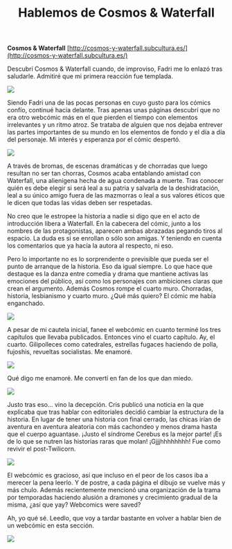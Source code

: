 ﻿---
layout: default
title: Hablemos de Cosmos & Waterfall
---

**Cosmos & Waterfall** [http://cosmos-y-waterfall.subcultura.es/](http://cosmos-y-waterfall.subcultura.es/)

Descubrí Cosmos & Waterfall cuando, de improviso, Fadri me lo enlazó tras saludarle. Admitiré que mi primera reacción fue templada.

![](https://i.imgur.com/dXnl4GK.png)

Siendo Fadri una de las pocas personas en cuyo gusto para los cómics confío, continué hacia delante. Tras apenas unas páginas descubrí que no era otro webcómic más en el que pierden el tiempo con elementos irrelevantes y un ritmo atroz. Se trataba de alguien que nos dejaba entrever las partes importantes de su mundo en los elementos de fondo y el día a día del personaje. Mi interés y esperanza por el cómic despertó.

![](https://i.imgur.com/GpmG4Fj.png)

A través de bromas, de escenas dramáticas y de chorradas que luego resultan no ser tan chorras, Cosmos acaba entablando amistad con Waterfall, una alienígena hecha de agua condenada a muerte. Tras conocer quién es debe elegir si será leal a su patria y salvarla de la deshidratación, leal a su único amigo fuera de las mazmorras o leal a sus valores éticos que le dicen que todas las vidas deben ser respetadas.

No creo que le estropee la historia a nadie si digo que en el acto de introducción libera a Waterfall. En la cabecera del cómic, junto a los nombres de las protagonistas, aparecen ambas abrazadas pegando tiros al espacio. La duda es si se enrollan o sólo son amigas. Y teniendo en cuenta los comentarios que ya hacía la autora al respecto, ni eso.

Pero lo importante no es lo sorprendente o previsible que pueda ser el punto de arranque de la historia. Eso da igual siempre. Lo que hace que destaque es la danza entre comedia y drama que mantiene activas las emociones del público, así como los personajes con ambiciones claras que crean el argumento. Además Cosmos rompe el cuarto muro. Chorradas, historia, lesbianismo y cuarto muro. ¿Qué más quiero? El cómic me había enganchado.

![](https://i.imgur.com/cW1eY6j.png)

A pesar de mi cautela inicial, fanee el webcómic en cuanto terminé los tres capítulos que llevaba publicados. Entonces vino el cuarto capítulo. Ay, el cuarto. Gilipolleces como catedrales, estrellas fugaces haciendo de polla, fujoshis, revueltas socialistas. Me enamoré.

![](https://i.imgur.com/lzwDQNc.png)

Qué digo me enamoré. Me convertí en fan de los que dan miedo.

![](https://i.imgur.com/vt376N3.png)

Justo tras eso… vino la decepción. Cris publicó una noticia en la que explicaba que tras hablar con editoriales decidió cambiar la estructura de la historia. En lugar de tener una historia con final cerrado, las chicas irían de aventura en aventura aleatoria con más cachondeo y menos drama hasta que el cuerpo aguantase. ¡Justo el síndrome Cerebus es la mejor parte! ¡Es de lo que se nutren las historias raras que molan! ¡Gjjjhhhhhhhh! Fue como revivir el post-Twilicorn.

![](https://i.imgur.com/4PCMlxz.png)

El webcómic es gracioso, así que incluso en el peor de los casos iba a merecer la pena leerlo. Y de postre, a cada página el dibujo se vuelve más y más chulo. Además recientemente mencionó una organización de la trama por temporadas haciendo alusión a dramones y crecimiento gradual de la misma, ¿así que yay? Webcomics were saved?

Ah, yo qué sé. Leedlo, que voy a tardar bastante en volver a hablar bien de un webcómic en esta sección.

![](https://i.imgur.com/DjuP0mP.png)
